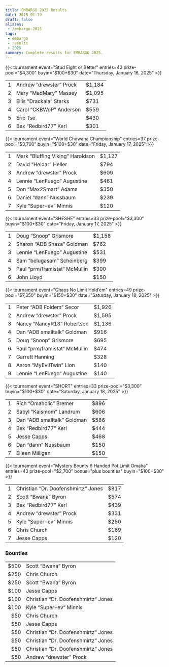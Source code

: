 ```yaml
---
title: EMBARGO 2025 Results
date: 2025-01-19
draft: false
aliases:
 - /embargo-2025
tags:
 - embargo
 - results
 - 2025
summary: Complete results for EMBARGO 2025.
---
```


{{< tournament
    event="Stud Eight or Better"
    entries=43
    prize-pool="$4,300"
    buyin="$100+$30"
    date="Thursday, January 16, 2025" >}}

|   |                         |        |
|--:|-------------------------|--------|
| 1 | Andrew “drewster” Prock | $1,184 |
| 2 | Mary “MadMary” Massey   | $1,095 |
| 3 | Ellis “Drackala” Starks | $731   |
| 4 | Carol “CKBWoP” Anderson | $559   |
| 5 | Eric Tse                | $430   |
| 6 | Bex “Redbird77” Kerl    | $301   |


{{< tournament
    event="World Chowaha Championship"
    entries=37
    prize-pool="$3,700"
    buyin="$100+$30"
    date="Friday, January 17, 2025" >}}

|   |                                  |        |
|--:|----------------------------------|--------|
| 1 | Mark “Bluffing Viking” Haroldson | $1,127 |
| 2 | David “Heldar” Heller            | $794   |
| 3 | Andrew “drewster” Prock          | $609   |
| 4 | Lennie “LenFuego” Augustine      | $461   |
| 5 | Don “Max2Smart” Adams            | $350   |
| 6 | Daniel “dann” Nussbaum           | $239   |
| 7 | Kyle “Super-ev” Minnis           | $120   |

{{< tournament
    event="SHESHE"
    entries=33
    prize-pool="$3,300"
    buyin="$100+$30"
    date="Friday, January 17, 2025" >}}

|   |                               |        |
|--:|-------------------------------|--------|
| 1 | Doug “Snoop” Grismore         | $1,158 |
| 2 | Sharon “ADB Shaza” Goldman    | $762   |
| 3 | Lennie “LenFuego” Augustine   | $531   |
| 4 | Sam “belugasam” Scheinberg    | $399   |
| 5 | Paul “prm/framistat“ McMullin | $300   |
| 6 | John Lloyd                    | $150   |

{{< tournament
    event="Chaos No Limit Hold’em"
    entries=49
    prize-pool="$7,350"
    buyin="$150+$30"
    date="Saturday, January 18, 2025" >}}

|   |                               |        |
|--:|-------------------------------|--------|
| 1 | Peter “ADB Foldem” Secor      | $1,926 |
| 2 | Andrew “drewster” Prock       | $1,595 |
| 3 | Nancy “NancyR13” Robertson    | $1,136 |
| 4 | Dan “ADB smalltalk” Goldman   | $916   |
| 5 | Doug “Snoop” Grismore         | $695   |
| 6 | Paul “prm/framistat“ McMullin | $474   |
| 7 | Garrett Hanning               | $328   |
| 8 | Aaron “MyEvilTwin” Lion       | $140   |
| 9 | Lennie “LenFuego“ Augustine   | $140   |

{{< tournament
    event="SHORT"
    entries=33
    prize-pool="$3,300"
    buyin="$100+$30"
    date="Saturday, January 18, 2025" >}}

|   |                             |      |
|--:|-----------------------------|------|
| 1 | Rich “Omaholic” Bremer      | $896 |
| 2 | Sabyl “Kaismom” Landrum     | $606 |
| 3 | Dan “ADB smalltalk” Goldman | $586 |
| 4 | Bex “Redbird77” Kerl        | $444 |
| 5 | Jesse Capps                 | $468 |
| 6 | Dan “dann” Nussbaum         | $150 |
| 7 | Eileen Milligan             | $150 |

{{< tournament
    event="Mystery Bounty 6 Handed Pot Limit Omaha"
    entries=43
    prize-pool="$2,700"
    bonus="plus bounties"
    buyin="$100+$30" >}}

|   |                                     |      |
|--:|-------------------------------------|------|
| 1 | Christian “Dr. Doofenshmirtz“ Jones | $817 |
| 2 | Scott “Bwana” Byron                 | $574 |
| 3 | Bex “Redbird77” Kerl                | $439 |
| 4 | Andrew “drewster” Prock             | $331 |
| 5 | Kyle “Super-ev“ Minnis              | $250 |
| 6 | Chris Church                        | $169 |
| 7 | Jesse Capps                         | $120 |

### Bounties

|      |                                     |
|-----:|-------------------------------------|
| $500 | Scott “Bwana” Byron                 |
| $250 | Chris Church                        |
| $250 | Scott “Bwana” Byron                 |
| $100 | Jesse Capps                         |
| $100 | Christian “Dr. Doofenshmirtz“ Jones |
| $100 | Kyle “Super-ev“ Minnis              |
|  $50 | Chris Church                        |
|  $50 | Jesse Capps                         |
|  $50 | Christian “Dr. Doofenshmirtz“ Jones |
|  $50 | Christian “Dr. Doofenshmirtz“ Jones |
|  $50 | Christian “Dr. Doofenshmirtz“ Jones |
|  $50 | Andrew “drewster” Prock             |
